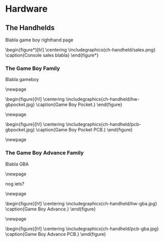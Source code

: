 
# Hardware

## The Handhelds

Blabla game boy righthand page

\begin{figure*}[h!]
    \centering
    \includegraphics{ch-handheld/sales.png}
    \caption{Console sales blabla}
\end{figure*}

### The Game Boy Family

Blabla gameboy

\newpage

\begin{figure}[h!]
    \centering
    \includegraphics{ch-handheld/hw-gbpocket.jpg}
    \caption{Game Boy Pocket.}
\end{figure}

\newpage

\begin{figure}[h!]
    \centering
    \includegraphics{ch-handheld/pcb-gbpocket.jpg}
    \caption{Game Boy Pocket PCB.}
\end{figure}

\newpage

### The Game Boy Advance Family

Blabla GBA

\newpage

nog iets?

\newpage

\begin{figure}[h!]
    \centering
    \includegraphics{ch-handheld/hw-gba.jpg}
    \caption{Game Boy Advance.}
\end{figure}

\newpage

\begin{figure}[h!]
    \centering
    \includegraphics{ch-handheld/pcb-gba.jpg}
    \caption{Game Boy Advance PCB.}
\end{figure}

